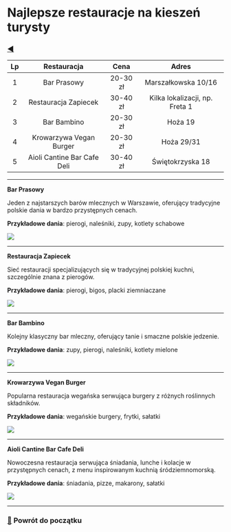
# Najlepsze restauracje na kieszeń turysty

### [◀️](./path/to/readme.md)


|  Lp   | Restauracja                         | Cena         | Adres                          |
| :---: | :---------------------------------: | :----------: | :----------------------------: |
|   1   | Bar Prasowy                         | 20-30 zł     | Marszałkowska 10/16            |
|   2   | Restauracja Zapiecek                | 30-40 zł     | Kilka lokalizacji, np. Freta 1 |
|   3   | Bar Bambino                         | 20-30 zł     | Hoża 19                        |
|   4   | Krowarzywa Vegan Burger             | 20-30 zł     | Hoża 29/31                     |
|   5   | Aioli Cantine Bar Cafe Deli         | 30-40 zł     | Świętokrzyska 18               |

---

**Bar Prasowy**

Jeden z najstarszych barów mlecznych w Warszawie, oferujący tradycyjne polskie dania w bardzo przystępnych cenach.

**Przykładowe dania**: pierogi, naleśniki, zupy, kotlety schabowe

![](https://bi.im-g.pl/im/e6/c2/bf/z12567270AMP,Tak-ma-wygladac-nowy-Bar-Prasowy.jpg)

---

**Restauracja Zapiecek**

Sieć restauracji specjalizujących się w tradycyjnej polskiej kuchni, szczególnie znana z pierogów.

**Przykładowe dania**: pierogi, bigos, placki ziemniaczane

![](https://media-cdn.tripadvisor.com/media/photo-s/0a/17/3a/20/piekne-wnetrza-i-wspaniale.jpg)

---

**Bar Bambino**

Kolejny klasyczny bar mleczny, oferujący tanie i smaczne polskie jedzenie.

**Przykładowe dania**: zupy, pierogi, naleśniki, kotlety mielone

![](https://media-cdn.tripadvisor.com/media/photo-s/18/cb/f1/b6/photo2jpg.jpg)

---

**Krowarzywa Vegan Burger**

Popularna restauracja wegańska serwująca burgery z różnych roślinnych składników.

**Przykładowe dania**: wegańskie burgery, frytki, sałatki

![](https://bi.im-g.pl/im/2c/2e/11/z18016044IEG,Bar-Krowarzywa-przy-ul--Marszalkowskiej-w-Warszawi.jpg)

---

**Aioli Cantine Bar Cafe Deli**

Nowoczesna restauracja serwująca śniadania, lunche i kolacje w przystępnych cenach, z menu inspirowanym kuchnią śródziemnomorską.

**Przykładowe dania**: śniadania, pizze, makarony, sałatki

![](https://cdn.restaurantclub.pl/store/e8a5a8d5cb6e7f450955e147b3628fc5.jpg)

---

### [🔼](#najlepsze-restauracje-na-kieszeń-turysty)  **Powrót do początku**